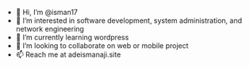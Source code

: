- 👋 Hi, I’m @isman17
- 👀 I’m interested in software development, system administration, and network engineering
- 🌱 I’m currently learning wordpress
- 💞️ I’m looking to collaborate on web or mobile project
- 📫 Reach me at adeismanaji.site

<!---
isman17/isman17 is a ✨ special ✨ repository because its `README.md` (this file) appears on your GitHub profile.
You can click the Preview link to take a look at your changes.
--->

